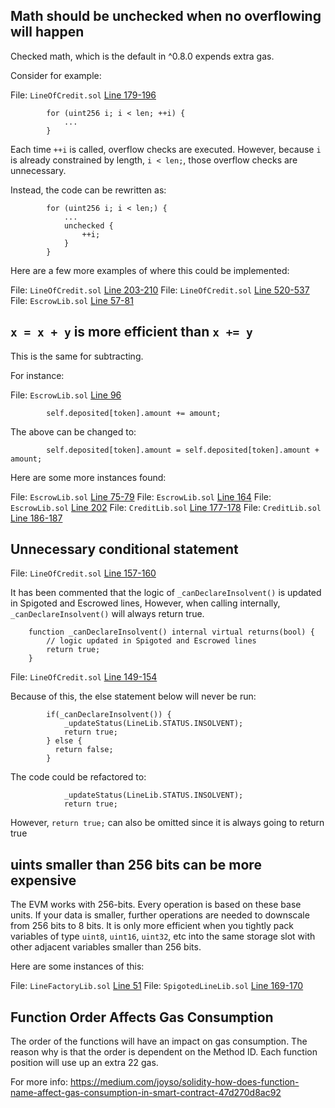 ## Math should be unchecked when no overflowing will happen

Checked math, which is the default in ^0.8.0 expends extra gas.

Consider for example:

File: `LineOfCredit.sol` [Line 179-196](https://github.com/debtdao/Line-of-Credit/blob/audit/code4rena-2022-11-03/contracts/modules/credit/LineOfCredit.sol#L179-L196)

```
        for (uint256 i; i < len; ++i) {
            ...
        }
```

Each time `++i` is called, overflow checks are executed. However, because `i` is already constrained by length, `i < len;`, those overflow checks are unnecessary.

Instead, the code can be rewritten as:

```
        for (uint256 i; i < len;) {
            ...
            unchecked {
                ++i;
            }
        }
```

Here are a few more examples of where this could be implemented:

File: `LineOfCredit.sol` [Line 203-210](https://github.com/debtdao/Line-of-Credit/blob/audit/code4rena-2022-11-03/contracts/modules/credit/LineOfCredit.sol#L203-L210)
File: `LineOfCredit.sol` [Line 520-537](https://github.com/debtdao/Line-of-Credit/blob/audit/code4rena-2022-11-03/contracts/modules/credit/LineOfCredit.sol#L520-L537)
File: `EscrowLib.sol` [Line 57-81](https://github.com/debtdao/Line-of-Credit/blob/audit/code4rena-2022-11-03/contracts/utils/EscrowLib.sol#L57-L81)

## `x = x + y` is more efficient than `x += y`

This is the same for subtracting.

For instance:

File: `EscrowLib.sol` [Line 96](https://github.com/debtdao/Line-of-Credit/blob/audit/code4rena-2022-11-03/contracts/utils/EscrowLib.sol#L96)

```
        self.deposited[token].amount += amount;
```

The above can be changed to:

```
        self.deposited[token].amount = self.deposited[token].amount + amount;
```

Here are some more instances found:

File: `EscrowLib.sol` [Line 75-79](https://github.com/debtdao/Line-of-Credit/blob/audit/code4rena-2022-11-03/contracts/utils/EscrowLib.sol#L75-L79)
File: `EscrowLib.sol` [Line 164](https://github.com/debtdao/Line-of-Credit/blob/audit/code4rena-2022-11-03/contracts/utils/EscrowLib.sol#L164)
File: `EscrowLib.sol` [Line 202](https://github.com/debtdao/Line-of-Credit/blob/audit/code4rena-2022-11-03/contracts/utils/EscrowLib.sol#L202)
File: `CreditLib.sol` [Line 177-178](https://github.com/debtdao/Line-of-Credit/blob/audit/code4rena-2022-11-03/contracts/utils/CreditLib.sol#L177-L178)
File: `CreditLib.sol` [Line 186-187](https://github.com/debtdao/Line-of-Credit/blob/audit/code4rena-2022-11-03/contracts/utils/CreditLib.sol#L186-L187)

## Unnecessary conditional statement

File: `LineOfCredit.sol` [Line 157-160](https://github.com/debtdao/Line-of-Credit/blob/audit/code4rena-2022-11-03/contracts/modules/credit/LineOfCredit.sol#L157-L160)

It has been commented that the logic of `_canDeclareInsolvent()` is updated in Spigoted and Escrowed lines, However, when calling internally, `_canDeclareInsolvent()` will always return true.

```
    function _canDeclareInsolvent() internal virtual returns(bool) {
        // logic updated in Spigoted and Escrowed lines
        return true;
    }
```

File: `LineOfCredit.sol` [Line 149-154](https://github.com/debtdao/Line-of-Credit/blob/audit/code4rena-2022-11-03/contracts/modules/credit/LineOfCredit.sol#L149-L154)

Because of this, the else statement below will never be run:

```
        if(_canDeclareInsolvent()) {
            _updateStatus(LineLib.STATUS.INSOLVENT);
            return true;
        } else {
          return false;
        }
```

The code could be refactored to:

```
            _updateStatus(LineLib.STATUS.INSOLVENT);
            return true;
```

However, `return true;` can also be omitted since it is always going to return true

## uints smaller than 256 bits can be more expensive

The EVM works with 256-bits. Every operation is based on these base units. If your data is smaller, further operations are needed to downscale from 256 bits to 8 bits. It is only more efficient when you tightly pack variables of type `uint8`, `uint16`, `uint32`, etc into the same storage slot with other adjacent variables smaller than 256 bits.

Here are some instances of this:

File: `LineFactoryLib.sol` [Line 51](https://github.com/debtdao/Line-of-Credit/blob/audit/code4rena-2022-11-03/contracts/utils/LineFactoryLib.sol#L51)
File: `SpigotedLineLib.sol` [Line 169-170](https://github.com/debtdao/Line-of-Credit/blob/audit/code4rena-2022-11-03/contracts/utils/SpigotedLineLib.sol#L169-L170)

## Function Order Affects Gas Consumption

The order of the functions will have an impact on gas consumption. The reason why is that the order is dependent on the Method ID. Each function position will use up an extra 22 gas.

For more info: https://medium.com/joyso/solidity-how-does-function-name-affect-gas-consumption-in-smart-contract-47d270d8ac92
